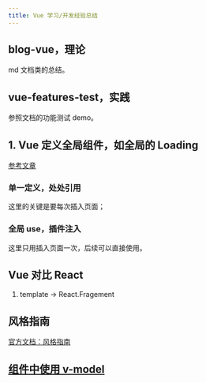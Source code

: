 ```yaml
---
title: Vue 学习/开发经验总结
---
```


## blog-vue，理论

md 文档类的总结。

## vue-features-test，实践

参照文档的功能测试 demo。

## 1. Vue 定义全局组件，如全局的 Loading

[参考文章](https://www.jianshu.com/p/b99a163a27f1)

### 单一定义，处处引用

这里的关键是要每次插入页面；

### 全局 use，插件注入

这里只用插入页面一次，后续可以直接使用。

## Vue 对比 React

1. template -> React.Fragement

## 风格指南

[官方文档：风格指南](https://cn.vuejs.org/v2/style-guide/#%E8%A7%84%E5%88%99%E5%BD%92%E7%B1%BB)

## [组件中使用 v-model](https://cn.vuejs.org/v2/guide/forms.html#%E5%9C%A8%E7%BB%84%E4%BB%B6%E4%B8%8A%E4%BD%BF%E7%94%A8-v-model)
